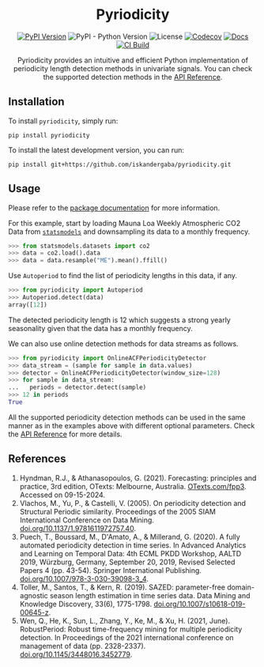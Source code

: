 <div align="center">
<h1>Pyriodicity</h1>

[![PyPI Version](https://img.shields.io/pypi/v/pyriodicity.svg?label=PyPI)](https://pypi.org/project/pyriodicity/)
![PyPI - Python Version](https://img.shields.io/pypi/pyversions/pyriodicity?label=Python)
![License](https://img.shields.io/pypi/l/pyriodicity?label=License)
[![Codecov](https://codecov.io/gh/iskandergaba/pyriodicity/graph/badge.svg?token=D5F3PKSOEK)](https://codecov.io/gh/iskandergaba/pyriodicity)
[![Docs](https://readthedocs.org/projects/pyriodicity/badge/?version=latest)](https://pyriodicity.readthedocs.io/en/latest)
[![CI Build](https://github.com/iskandergaba/pyriodicity/actions/workflows/ci.yml/badge.svg)](https://github.com/iskandergaba/pyriodicity/actions/workflows/ci.yml)

Pyriodicity provides an intuitive and efficient Python implementation of periodicity length detection methods in univariate signals. You can check the supported detection methods in the [API Reference](https://pyriodicity.readthedocs.io/en/stable/api.html).
</div>

## Installation
To install ``pyriodicity``, simply run:
```shell
pip install pyriodicity
```

To install the latest development version, you can run:
```shell
pip install git+https://github.com/iskandergaba/pyriodicity.git
```

## Usage
Please refer to the [package documentation](https://pyriodicity.readthedocs.io) for more information.

For this example, start by loading Mauna Loa Weekly Atmospheric CO2 Data from [`statsmodels`](https://www.statsmodels.org) and downsampling its data to a monthly frequency.
```python
>>> from statsmodels.datasets import co2
>>> data = co2.load().data
>>> data = data.resample("ME").mean().ffill()
```

Use `Autoperiod` to find the list of periodicity lengths in this data, if any.
```python
>>> from pyriodicity import Autoperiod
>>> Autoperiod.detect(data)
array([12])
```

The detected periodicity length is 12 which suggests a strong yearly seasonality given that the data has a monthly frequency.

We can also use online detection methods for data streams as follows.
```python
>>> from pyriodicity import OnlineACFPeriodicityDetector
>>> data_stream = (sample for sample in data.values)
>>> detector = OnlineACFPeriodicityDetector(window_size=128)
>>> for sample in data_stream:
...   periods = detector.detect(sample)
>>> 12 in periods
True
```

All the supported periodicity detection methods can be used in the same manner as in the examples above with different optional parameters. Check the [API Reference](https://pyriodicity.readthedocs.io/en/stable/api.html) for more details.

## References
1. Hyndman, R.J., & Athanasopoulos, G. (2021). Forecasting: principles and practice, 3rd edition, OTexts: Melbourne, Australia. [OTexts.com/fpp3](https://otexts.com/fpp3). Accessed on 09-15-2024.
2. Vlachos, M., Yu, P., & Castelli, V. (2005). On periodicity detection and Structural Periodic similarity. Proceedings of the 2005 SIAM International Conference on Data Mining. [doi.org/10.1137/1.9781611972757.40](https://doi.org/10.1137/1.9781611972757.40).
3. Puech, T., Boussard, M., D'Amato, A., & Millerand, G. (2020). A fully automated periodicity detection in time series. In Advanced Analytics and Learning on Temporal Data: 4th ECML PKDD Workshop, AALTD 2019, Würzburg, Germany, September 20, 2019, Revised Selected Papers 4 (pp. 43-54). Springer International Publishing. [doi.org/10.1007/978-3-030-39098-3_4](https://doi.org/10.1007/978-3-030-39098-3_4).
4. Toller, M., Santos, T., & Kern, R. (2019). SAZED: parameter-free domain-agnostic season length estimation in time series data. Data Mining and Knowledge Discovery, 33(6), 1775-1798. [doi.org/10.1007/s10618-019-00645-z](https://doi.org/10.1007/s10618-019-00645-z).
5. Wen, Q., He, K., Sun, L., Zhang, Y., Ke, M., & Xu, H. (2021, June). RobustPeriod: Robust time-frequency mining for multiple periodicity detection. In Proceedings of the 2021 international conference on management of data (pp. 2328-2337). [doi.org/10.1145/3448016.3452779](https://doi.org/10.1145/3448016.3452779).
